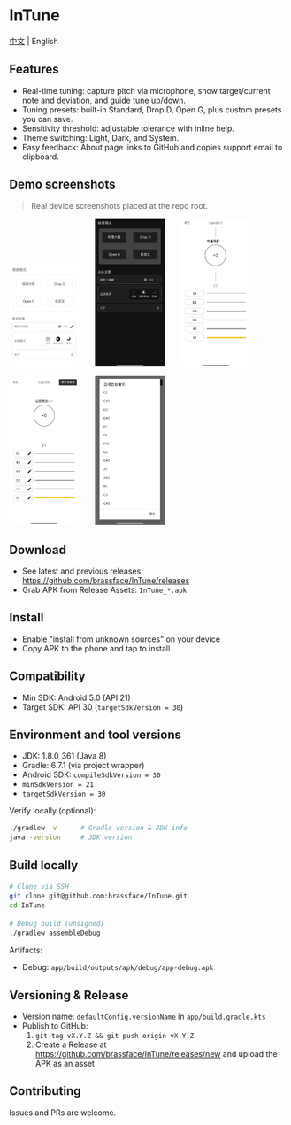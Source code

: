 # InTune

[中文](README.md) | English

## Features
- Real-time tuning: capture pitch via microphone, show target/current note and deviation, and guide tune up/down.
- Tuning presets: built-in Standard, Drop D, Open G, plus custom presets you can save.
- Sensitivity threshold: adjustable tolerance with inline help.
- Theme switching: Light, Dark, and System.
- Easy feedback: About page links to GitHub and copies support email to clipboard.

## Demo screenshots

> Real device screenshots placed at the repo root.
<p>
  <img src="./release_assets/PIC1.jpg" alt="PIC1" width="25%" />
  <img src="./release_assets/PIC2.jpg" alt="PIC2" width="25%" style="margin-left:5%"/>
  <img src="./release_assets/PIC3.jpg" alt="PIC3" width="25%" style="margin-left:5%" />
</p>
<p>
  <img src="./release_assets/PIC4.jpg" alt="PIC4" width="25%" />
  <img src="./release_assets/PIC5.jpg" alt="PIC5" width="25%"
  style="margin-left:5%" />
</p>

## Download
- See latest and previous releases: https://github.com/brassface/InTune/releases
- Grab APK from Release Assets: `InTune_*.apk`

## Install
- Enable "install from unknown sources" on your device
- Copy APK to the phone and tap to install

## Compatibility
- Min SDK: Android 5.0 (API 21)
- Target SDK: API 30 (`targetSdkVersion = 30`)

## Environment and tool versions
- JDK: 1.8.0_361 (Java 8)
- Gradle: 6.7.1 (via project wrapper)
- Android SDK: `compileSdkVersion = 30`
- `minSdkVersion = 21`
- `targetSdkVersion = 30`

Verify locally (optional):
```bash
./gradlew -v      # Gradle version & JDK info
java -version     # JDK version
```

## Build locally
```bash
# Clone via SSH
git clone git@github.com:brassface/InTune.git
cd InTune

# Debug build (unsigned)
./gradlew assembleDebug
```

Artifacts:
- Debug: `app/build/outputs/apk/debug/app-debug.apk`

 

## Versioning & Release
- Version name: `defaultConfig.versionName` in `app/build.gradle.kts`
- Publish to GitHub:
  1. `git tag vX.Y.Z && git push origin vX.Y.Z`
  2. Create a Release at https://github.com/brassface/InTune/releases/new and upload the APK as an asset

## Contributing
Issues and PRs are welcome.

